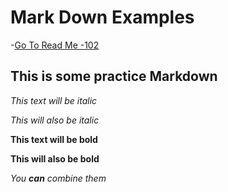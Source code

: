 # Mark Down Examples

-[Go To Read Me -102](/README.md)
## This is some practice Markdown

*This text will be italic*

_This will also be italic_

**This text will be bold**

__This will also be bold__

_You **can** combine them_
